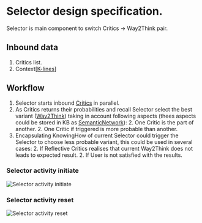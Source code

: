 # Selector design specification.

Selector is main component to switch Critics -> Way2Think pair.

## Inbound data

  1. Critics list.
  1. Context[[K-lines](knowledge.md)]

## Workflow

  1. Selector starts inbound [Critics](critics.md) in parallel.
  1. As Critics returns their probabilities and recall Selector select the best variant ([Way2Think](way2think.md))
  taking in account following aspects (thees aspects could be stored in KB as [SemanticNetwork](knowledge.md)):
    2. One Critic is the part of another.
    2. One Critic if triggered is more probable than another.
  1. Encapsulating KnowingHow of current Selector could trigger the Selector to choose less probable variant, this could be used in several cases:
    2. If Reflective Critics realises that current Way2Think does not leads to expected result.
    2. If User is not satisfied with the results.

### Selector activity initiate

![Selector activity initiate](https://github.com/menta/menta-0.3/raw/master/doc/informal/uml/images/selectoractivityinitiate.png)

### Selector activity reset

![Selector activity reset](https://github.com/menta/menta-0.3/raw/master/doc/informal/uml/images/selectoractivityreset.png)